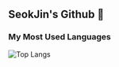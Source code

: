 ## SeokJin's Github 👋

### My Most Used Languages
![Top Langs](https://github-readme-stats.vercel.app/api/top-langs/?username=SeokjinDev)


<!--
**SeokjinDev/SeokjinDev** is a ✨ _special_ ✨ repository because its `README.md` (this file) appears on your GitHub profile.

Here are some ideas to get you started:

- 🔭 I’m currently working on ...
- 🌱 I’m currently learning ...
- 👯 I’m looking to collaborate on ...
- 🤔 I’m looking for help with ...
- 💬 Ask me about ...
- 📫 How to reach me: ...
- 😄 Pronouns: ...
- ⚡ Fun fact: ...
-->

